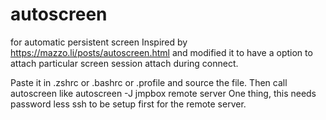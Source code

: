 # autoscreen
for automatic persistent screen
Inspired by https://mazzo.li/posts/autoscreen.html and modified it to have a option to
attach particular screen session attach during connect.

Paste it in .zshrc or .bashrc or .profile and source the file.
Then call autoscreen <ssh command>
  like autoscreen -J jmpbox remote server
  One thing, this needs password less ssh to be setup first for the remote server.
